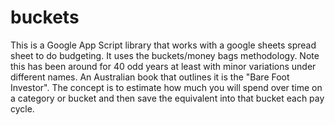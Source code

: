 # buckets

This is a Google App Script library that works with a google sheets spread sheet to do budgeting. It uses the buckets/money bags methodology. Note this has been around for 40 odd years  at least with minor variations under different names. An Australian book that outlines it is the "Bare Foot Investor". The concept is to estimate how much you will spend over time on a category or bucket and then save the equivalent into that bucket each pay cycle. 
